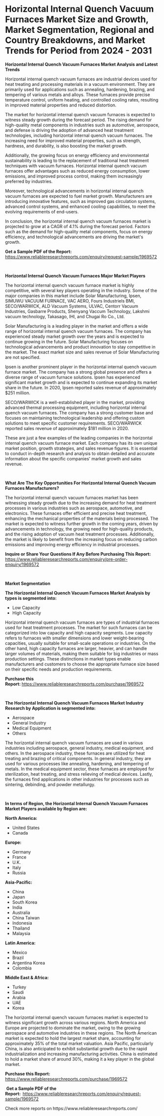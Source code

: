 <p><h1>Horizontal Internal Quench Vacuum Furnaces Market Size and Growth, Market Segmentation, Regional and Country Breakdowns, and Market Trends for Period from 2024 -  2031</h1></p><p><strong>Horizontal Internal Quench Vacuum Furnaces Market Analysis and Latest Trends</strong></p>
<p><p>Horizontal internal quench vacuum furnaces are industrial devices used for heat treating and processing materials in a vacuum environment. They are primarily used for applications such as annealing, hardening, brazing, and tempering of various metals and alloys. These furnaces provide precise temperature control, uniform heating, and controlled cooling rates, resulting in improved material properties and reduced distortion.</p><p>The market for horizontal internal quench vacuum furnaces is expected to witness steady growth during the forecast period. The rising demand for high-quality metal components in industries such as automotive, aerospace, and defense is driving the adoption of advanced heat treatment technologies, including horizontal internal quench vacuum furnaces. The increasing need for improved material properties, such as strength, hardness, and durability, is also boosting the market growth.</p><p>Additionally, the growing focus on energy efficiency and environmental sustainability is leading to the replacement of traditional heat treatment techniques with vacuum furnaces. Horizontal internal quench vacuum furnaces offer advantages such as reduced energy consumption, lower emissions, and improved process control, making them increasingly preferred by industries.</p><p>Moreover, technological advancements in horizontal internal quench vacuum furnaces are expected to fuel market growth. Manufacturers are introducing innovative features, such as improved gas circulation systems, advanced control systems, and enhanced cooling capabilities, to meet the evolving requirements of end-users.</p><p>In conclusion, the horizontal internal quench vacuum furnaces market is projected to grow at a CAGR of 4.1% during the forecast period. Factors such as the demand for high-quality metal components, focus on energy efficiency, and technological advancements are driving the market's growth.</p></p>
<p><strong>Get a Sample PDF of the Report:&nbsp;</strong> <a href="https://www.reliableresearchreports.com/enquiry/request-sample/1969572">https://www.reliableresearchreports.com/enquiry/request-sample/1969572</a></p>
<p>&nbsp;</p>
<p><strong>Horizontal Internal Quench Vacuum Furnaces Major Market Players</strong></p>
<p><p>The horizontal internal quench vacuum furnace market is highly competitive, with several key players operating in the industry. Some of the major companies in this market include Solar Manufacturing, Ipsen, SIMUWU VACUUM FURNACE, VAC AERO, Fours Industriels BMI, SECO/WARWICK, ALD Vacuum Systems, ULVAC, Centorr Vacuum Industries, Gasbarre Products, Shenyang Vaccum Technology, Lakshmi vacuum technology, Takasago, IHI, and Chugai Ro Co., Ltd.</p><p>Solar Manufacturing is a leading player in the market and offers a wide range of horizontal internal quench vacuum furnaces. The company has experienced steady market growth over the years and is expected to continue growing in the future. Solar Manufacturing focuses on technological advancements and product innovation to stay competitive in the market. The exact market size and sales revenue of Solar Manufacturing are not specified.</p><p>Ipsen is another prominent player in the horizontal internal quench vacuum furnace market. The company has a strong global presence and offers a diverse range of vacuum furnace solutions. Ipsen has experienced significant market growth and is expected to continue expanding its market share in the future. In 2020, Ipsen reported sales revenue of approximately $251 million.</p><p>SECO/WARWICK is a well-established player in the market, providing advanced thermal processing equipment, including horizontal internal quench vacuum furnaces. The company has a strong customer base and focuses on maintaining technological leadership and offering custom solutions to meet specific customer requirements. SECO/WARWICK reported sales revenue of approximately $181 million in 2020.</p><p>These are just a few examples of the leading companies in the horizontal internal quench vacuum furnace market. Each company has its own unique market position, growth strategies, and sales revenue figures. It is essential to conduct in-depth research and analysis to obtain detailed and accurate information about the specific companies' market growth and sales revenue.</p></p>
<p>&nbsp;</p>
<p><strong>What Are The Key Opportunities For Horizontal Internal Quench Vacuum Furnaces Manufacturers?</strong></p>
<p><p>The horizontal internal quench vacuum furnaces market has been witnessing steady growth due to the increasing demand for heat treatment processes in various industries such as aerospace, automotive, and electronics. These furnaces offer efficient and precise heat treatment, enhancing the mechanical properties of the materials being processed. The market is expected to witness further growth in the coming years, driven by advancements in technology, the growing need for high-quality products, and the rising adoption of vacuum heat treatment processes. Additionally, the market is likely to benefit from the increasing focus on reducing carbon emissions and improving energy efficiency in industrial processes.</p></p>
<p><strong>Inquire or Share Your Questions If Any Before Purchasing This Report:</strong> <a href="https://www.reliableresearchreports.com/enquiry/pre-order-enquiry/1969572">https://www.reliableresearchreports.com/enquiry/pre-order-enquiry/1969572</a></p>
<p>&nbsp;</p>
<p><strong>Market Segmentation</strong></p>
<p><strong>The Horizontal Internal Quench Vacuum Furnaces Market Analysis by types is segmented into:</strong></p>
<p><ul><li>Low Capacity</li><li>High Capacity</li></ul></p>
<p><p>Horizontal internal quench vacuum furnaces are types of industrial furnaces used for heat treatment processes. The market for such furnaces can be categorized into low capacity and high capacity segments. Low capacity refers to furnaces with smaller dimensions and lower weight-bearing capacities, usually suitable for small-scale operations or industries. On the other hand, high capacity furnaces are larger, heavier, and can handle larger volumes of materials, making them suitable for big industries or mass production settings. These distinctions in market types enable manufacturers and customers to choose the appropriate furnace size based on their specific needs and production requirements.</p></p>
<p><strong>Purchase this Report:&nbsp;</strong><a href="https://www.reliableresearchreports.com/purchase/1969572">https://www.reliableresearchreports.com/purchase/1969572</a></p>
<p>&nbsp;</p>
<p><strong>The Horizontal Internal Quench Vacuum Furnaces Market Industry Research by Application is segmented into:</strong></p>
<p><ul><li>Aerospace</li><li>General Industry</li><li>Medical Equipment</li><li>Others</li></ul></p>
<p><p>The horizontal internal quench vacuum furnaces are used in various industries including aerospace, general industry, medical equipment, and others. In the aerospace industry, these furnaces are utilized for heat treating and brazing of critical components. In general industry, they are used for various processes like annealing, hardening, and tempering of metals. In the medical equipment sector, these furnaces are employed for sterilization, heat treating, and stress relieving of medical devices. Lastly, the furnaces find applications in other industries for processes such as sintering, debinding, and powder metallurgy.</p></p>
<p>&nbsp;</p>
<p><strong>In terms of Region, the Horizontal Internal Quench Vacuum Furnaces Market Players available by Region are:</strong></p>
<p>
    <p> <strong> North America: </strong>
        <ul>
            <li>United States</li>
            <li>Canada</li>
        </ul>
        </p> 
    <p> <strong> Europe: </strong>
        <ul>
            <li>Germany</li>
            <li>France</li>
            <li>U.K.</li>
            <li>Italy</li>
            <li>Russia</li>
        </ul>
        </p> 
    <p> <strong> Asia-Pacific: </strong>
        <ul>
            <li>China</li>
            <li>Japan</li>
            <li>South Korea</li>
            <li>India</li>
            <li>Australia</li>
            <li>China Taiwan</li>
            <li>Indonesia</li>
            <li>Thailand</li>
            <li>Malaysia</li>
        </ul>
        </p> 
    <p> <strong> Latin America: </strong>
        <ul>
            <li>Mexico</li>
            <li>Brazil</li>
            <li>Argentina Korea</li>
            <li>Colombia</li>
        </ul>
        </p> 
    <p> <strong> Middle East & Africa: </strong>
        <ul>
            <li>Turkey</li>
            <li>Saudi</li>
            <li>Arabia</li>
            <li>UAE</li>
            <li>Korea</li>
        </ul>
    </p>
    </p>
<p><p>The horizontal internal quench vacuum furnaces market is expected to witness significant growth across various regions. North America and Europe are projected to dominate the market, owing to the growing aerospace and automotive industries in these regions. The North American market is expected to hold the largest market share, accounting for approximately 35% of the total market valuation. Asia Pacific, particularly China, is also anticipated to exhibit substantial growth due to the rapid industrialization and increasing manufacturing activities. China is estimated to hold a market share of around 30%, making it a key player in the global market.</p></p>
<p><strong>Purchase this Report: </strong><a href="https://www.reliableresearchreports.com/purchase/1969572">https://www.reliableresearchreports.com/purchase/1969572</a></p>
<p>&nbsp;<strong>Get a Sample PDF of the Report:&nbsp;&nbsp;</strong><a href="https://www.reliableresearchreports.com/enquiry/request-sample/1969572">https://www.reliableresearchreports.com/enquiry/request-sample/1969572</a></p>
<p><strong></strong></p>
<p>Check more reports on https://www.reliableresearchreports.com/</p>